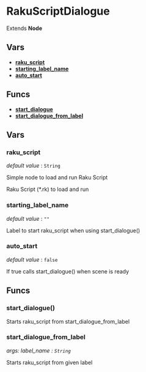 # RakuScriptDialogue


Extends **Node**


## Vars
 - [**raku_script**](#raku_script)
 - [**starting_label_name**](#starting_label_name)
 - [**auto_start**](#auto_start)

## Funcs
 - [**start_dialogue**](#start_dialogue)
 - [**start_dialogue_from_label**](#start_dialogue_from_label)

## Vars
### raku_script
*default value* : `String`

Simple node to load and run Raku Script

Raku Script (*.rk) to load and run

### starting_label_name
*default value* : `""`

Label to start raku_script when using start_dialogue()

### auto_start
*default value* : `false`

If true calls start_dialogue() when scene is ready


## Funcs
### start_dialogue()
Starts raku_script from start_dialogue_from_label 

### start_dialogue_from_label
*args: label_name : `String`*

Starts raku_script from given label

